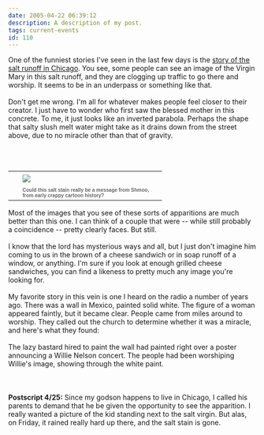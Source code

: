 ```yaml
---
date: 2005-04-22 06:39:12
description: A description of my post.
tags: current-events
id: 110
---
```

One of the funniest stories I've seen in the last few days is the <a href="http://www.cnn.com/2005/US/04/20/mary.underpass.ap/index.html" target="_blank">story of the salt runoff in Chicago</a>.  You see, some people can see an image of the Virgin Mary in this salt runoff, and they are clogging up traffic to go there and worship.  It seems to be in an underpass or something like that.<br />
<br />
Don't get me wrong.  I'm all for whatever makes people feel closer to their creator.  I just have to wonder who first saw the blessed mother in this concrete.  To me, it just looks like an inverted parabola.  Perhaps the shape that salty slush melt water might take as it drains down from the street above, due to no miracle other than that of gravity.
<!--more--><br /><br /><table cellpadding=0 cellspacing=0 border=0 align=right><tr><td width=5 rowspan=2><spacer type=block width=5 height=1></spacer></td><td width=275><img src="/img/mary_shmoo.jpg" aborder=0 vspace=4/></td></tr><tr><td width=275><font face="verdana, arial, geneva" size=1 color=#666666><b>Could this salt stain really be a message from Shmoo, from early crappy cartoon history?</b></font></td></tr></table><br />
<br />
Most of the images that you see of these sorts of apparitions are much better than this one.  I can think of a couple that were -- while still probably a coincidence -- pretty clearly faces.  But still.<br />
<br />
I know that the lord has mysterious ways and all, but I just don't imagine him coming to us in the brown of a cheese sandwich or in soap runoff of a window, or anything.  I'm sure if you look at enough grilled cheese sandwiches, you can find a likeness to pretty much any image you're looking for.<br />
<br />
My favorite story in this vein is one I heard on the radio a number of years ago.  There was a wall in Mexico, painted solid white.  The figure of a woman appeared faintly, but it became clear.  People came from miles around to worship.  They called out the church to determine whether it was a miracle, and here's what they found:<br />
<br />
The lazy bastard hired to paint the wall had painted right over a poster announcing a Willie Nelson concert.  The people had been worshiping Willie's image, showing through the white paint.<br />
<br />
<br />
<br />
<b>Postscript 4/25:</b>  Since my godson happens to live in Chicago, I called his parents to demand that he be given the opportunity to see the apparition.  I really wanted a picture of the kid standing next to the salt virgin.  But alas, on Friday, it rained really hard up there, and the salt stain is gone.
